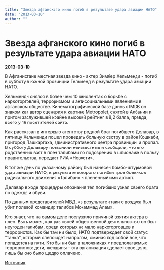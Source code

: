 ```yaml
---
title: "Звезда афганского кино погиб в результате удара авиации НАТО"
date: "2013-03-10"
author: ""
---
```


# Звезда афганского кино погиб в результате удара авиации НАТО

**2013-03-10** 

В Афганистане местная звезда кино - актер Зимбер Хельменди - погиб в субботу в южной провинции Гельменд в результате удара авиации НАТО.

Хельменди снялся в более чем 10 кинолентах о борьбе с наркоторговлей, терроризмом и антисоциальными явлениями в афганском обществе. Кинематографической базе данных IMDB он знаком как автор сценария к картине Metropolet, снятой в Албании и притом заслужившей крайне высокий рейтинг в 8,2 балла, правда, всего у 16 посетителей сайта.

Как рассказал в интервью агентству родной брат погибшего Делавар, в пятницу Хельменди пошел проведать больную сестру в район Кошкаби, пригород Лашкаргаха, административного центра провинции, и пропал. В субботу Делавару позвонили неизвестные и сообщили, что его родственник взят в плен талибами по подозрению в шпионаже в пользу правительства, передает РИА «Новости».

В тот же день по указанному району был нанесен бомбо-штурмовой удар авиации НАТО, в результате которого погибли трое боевиков радикального движения «Талибан» и плененный ими артист.

Делавар в ходе процедуры опознания тел погибших узнал своего брата по одежде и обуви.

По данным представителей МВД, «в результате атаки с воздуха был убит полевой командир талибов Мохаммад Алам».

Кто знает, что на самом деле послужило причиной взятия актера в плен. Быть может, как раз своей общественной деятельностью он был неугоден талибам, среди которых не мало наркоторговцев и террористов. Как бы там ни было, НАТО подтверждает свой статус "танка", который слепо идет напролом, сминая под собой все, что попадется на пути. Кто бы ни был в заложниках у предполагаемых террористов: дети, женщины - эта организация сделает свое дело, лишь бы оно было щедро оплачено.

[ Источник](http://hvylya.org/news/zvezda-afganskogo-kino-pogib-v-rezultate-udara-aviatsii-nato.html)